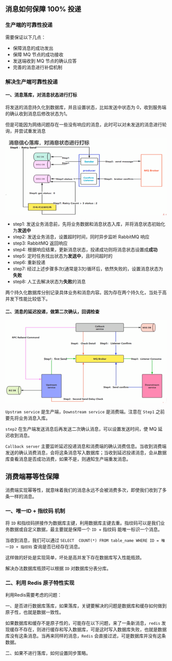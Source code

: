 ## 消息如何保障 100% 投递

### 生产端的可靠性投递

需要保证以下几点：

+ 保障消息的成功发出
+ 保障 MQ 节点的成功接收
+ 发送端收到 MQ 节点的确认应答
+ 完善的消息进行补偿机制

### 解决生产端可靠性投递



#### 一、消息落库，对消息状态进行打标

将发送的消息持久化到数据库，并且设置状态，比如发送中状态为 0，收到服务端的确认收到消息后修改状态为1。

但是可能因为网络问题存在一些没有响应的消息，此时可以对未发送的消息进行轮询，并尝试重发消息

![](img/深度截图_选择区域_20191227025824.png)

+ step1: 发送业务消息前，先将业务数据和消息状态入库，并将消息状态初始化为**发送中**
+ step2: 发送业务消息，设置超时时间，同时异步监听 RabbitMQ 响应
+ step3: RabbitMQ 返回响应
+ step4: 根据响应结果，更新消息状态，投递成功则将消息状态设置成**成功**
+ step5: 定时任务找出状态为**发送中**，且时间超时的
+ step6: 重新投递
+ step7: 经过上述步骤多次(通常是3次)循环后，依然失败的，设置消息状态为**失败**
+ step8: 人工去解决状态为**失败**的消息

两个持久化数据库分别记录具体业务和消息内容。因为存在两个持久化，当处于高并发下性能比较低下。



#### 二、消息的延迟投递，做第二次确认，回调检查

![](img/深度截图_选择区域_20191227031530.png)

`Upstram service` 是生产端，`Downstream service` 是消费端。注意在 `Step1` 之前要先将业务消息入库。

`step2` 在生产端发送消息后再发送二次确认消息，可以设置发送时间，使 MQ 延迟收到消息。

`Callback server` 主要监听延迟投递消息和消费端的确认消费信息。当收到消费端发送的确认消费消息，会将这条消息写入数据库；当收到延迟投递消息，会从数据库查看消息是否成功消费，如果不是，则通知生产端重发消息。



## 消费端幂等性保障

消费端实现幂等性，就意味着我们的消息永远不会被消费多次，即使我们收到了多条一样的消息。



### 一、唯一ID + 指纹码 机制

将 `ID` 和指纹码拼接作为数据库主键，利用数据库主键去重。指纹码可以是我们业务数据或自定义数据，最主要就是保障一个 `ID `+ 指纹码 能唯一标识一个消息。

当收到消息，我们可以通过 `SELECT  COUNT(*) FROM table_name WHERE ID = 唯一ID + 指纹码` 查询是否已经存在消息。

这样做的好处是实现简单，坏处是高并发下存在数据库写入性能瓶颈。

解决办法数据库瓶颈可以根据 `ID` 对数据库分表分库。



### 二、利用 Redis 原子特性实现

利用Redis需要考虑的问题：

一、是否进行数据库落库，如果落库，关键要解决的问题是数据库和缓存如何做到原子性，也就是数据一致性。

如果数据库和缓存不是原子性的，可能存在以下问题，来了一条新消息，`redis` 发现缓存不存在，则进行缓存和写入数据库，可是这时写入数据库失败，也就是数据库没有这条消息。当再来同样的消息，`Redis` 会直接过滤，可是数据库并没有这条数据。

二、如果不进行落库，如何设置同步策略。